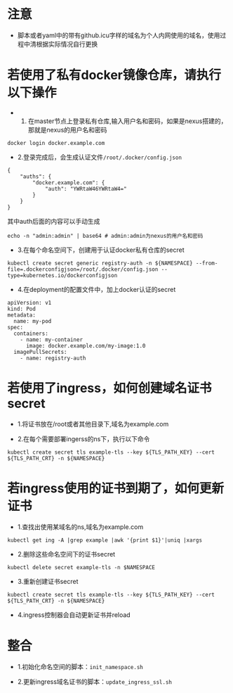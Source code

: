 # 注意
- 脚本或者yaml中的带有github.icu字样的域名为个人内网使用的域名，使用过程中清根据实际情况自行更换


# 若使用了私有docker镜像仓库，请执行以下操作
- 1. 在master节点上登录私有仓库,输入用户名和密码，如果是nexus搭建的，那就是nexus的用户名和密码
```
docker login docker.example.com
```
- 2.登录完成后，会生成认证文件`/root/.docker/config.json`
```
{
	"auths": {
		"docker.example.com": {
			"auth": "YWRtaW46YWRtaW4="
		}
	}
}
```
其中auth后面的内容可以手动生成
```
echo -n "admin:admin" | base64 # admin:admin为nexus的用户名和密码
```

- 3.在每个命名空间下，创建用于认证docker私有仓库的secret
```
kubectl create secret generic registry-auth -n ${NAMESPACE} --from-file=.dockerconfigjson=/root/.docker/config.json --type=kubernetes.io/dockerconfigjson
```

- 4.在deployment的配置文件中，加上docker认证的secret
```
apiVersion: v1
kind: Pod
metadata:
  name: my-pod
spec:
  containers:
    - name: my-container
      image: docker.example.com/my-image:1.0
  imagePullSecrets:
    - name: registry-auth
```

# 若使用了ingress，如何创建域名证书secret
- 1.将证书放在/root或者其他目录下,域名为example.com

- 2.在每个需要部署ingerss的ns下，执行以下命令
```
kubectl create secret tls example-tls --key ${TLS_PATH_KEY} --cert ${TLS_PATH_CRT} -n ${NAMESPACE}
```

# 若ingress使用的证书到期了，如何更新证书
- 1.查找出使用某域名的ns,域名为example.com
```
kubectl get ing -A |grep example |awk '{print $1}'|uniq |xargs 
```

- 2.删除这些命名空间下的证书secret
```
kubectl delete secret example-tls -n $NAMESPACE
```

- 3.重新创建证书secret
```
kubectl create secret tls example-tls --key ${TLS_PATH_KEY} --cert ${TLS_PATH_CRT} -n ${NAMESPACE}
```

- 4.ingress控制器会自动更新证书并reload

# 整合
- 1.初始化命名空间的脚本：`init_namespace.sh`

- 2.更新ingress域名证书的脚本：`update_ingress_ssl.sh`
